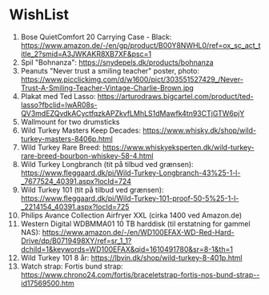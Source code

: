 # WishList
1. Bose QuietComfort 20 Carrying Case - Black: https://www.amazon.de/-/en/gp/product/B00Y8NWHL0/ref=ox_sc_act_title_2?smid=A3JWKAKR8XB7XF&psc=1
2. Spil "Bohnanza": https://snydepels.dk/products/bohnanza
3. Peanuts "Never trust a smiling teacher" poster, photo: https://www.picclickimg.com/d/w1600/pict/303551527429_/Never-Trust-A-Smiling-Teacher-Vintage-Charlie-Brown.jpg
4. Plakat med Ted Lasso: https://arturodraws.bigcartel.com/product/ted-lasso?fbclid=IwAR08s-QV3mdEZQvdkACyctfqzkAPZkvfLMhLS1dMawfk4tn93CTjGTW6pjY
5. Wallmount for two drumsticks
6. Wild Turkey Masters Keep Decades: https://www.whisky.dk/shop/wild-turkey-masters-8406p.html
7. Wild Turkey Rare Breed: https://www.whiskyeksperten.dk/wild-turkey-rare-breed-bourbon-whiskey-58-4.html
8. Wild Turkey Longbranch (tit på tilbud ved grænsen): https://www.fleggaard.dk/pi/Wild-Turkey-Longbranch-43%25-1-l-_7677524_40391.aspx?locId=724
9. Wild Turkey 101 (tit på tilbud ved grænsen): https://www.fleggaard.dk/pi/Wild-Turkey-101-proof-50-5%25-1-l-_2214154_40391.aspx?locId=725
10. Philips Avance Collection Airfryer XXL (cirka 1400 ved Amazon.de)
11. Western Digital WDBMMA01 10 TB harddisk (til erstatning for gammel NAS): https://www.amazon.de/-/en/WD100EFAX-WD-Red-Hard-Drive/dp/B0719498XY/ref=sr_1_1?dchild=1&keywords=WD100EFAX&qid=1610491780&sr=8-1&th=1
12. Wild Turkey 101 8 år: https://lbvin.dk/shop/wild-turkey-8-401p.html
13. Watch strap: Fortis bund strap: https://www.chrono24.com/fortis/braceletstrap-fortis-nos-bund-strap--id17569500.htm
